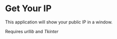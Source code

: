 # Get Your IP
This application will show your public IP in a window.

Requires *urllib* and *Tkinter*
